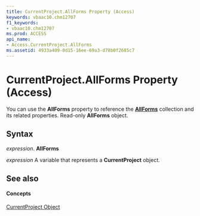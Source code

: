 ```yaml
---
title: CurrentProject.AllForms Property (Access)
keywords: vbaac10.chm12707
f1_keywords:
- vbaac10.chm12707
ms.prod: ACCESS
api_name:
- Access.CurrentProject.AllForms
ms.assetid: 4933a409-0d15-16ee-69a3-d78b0f2685c7
---
```



# CurrentProject.AllForms Property (Access)

You can use the  **AllForms** property to reference the **[AllForms](allforms-object-access.md)** collection and its related properties. Read-only **AllForms** object.


## Syntax

 _expression_. **AllForms**

 _expression_ A variable that represents a **CurrentProject** object.


## See also


#### Concepts


[CurrentProject Object](currentproject-object-access.md)


